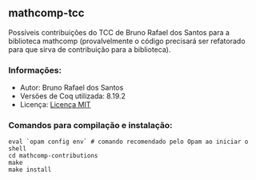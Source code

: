 ## mathcomp-tcc
Possíveis contribuições do TCC de Bruno Rafael dos Santos para a biblioteca mathcomp (provalvelmente o código precisará ser refatorado para que sirva de contribuição para a biblioteca).

### Informações:
- Autor: Bruno Rafael dos Santos
- Versões de Coq utilizada: 8.19.2
- Licença: [Licença MIT](LICENSE)

### Comandos para compilação e instalação:
    
``` shell
eval `opam config env` # comando recomendado pelo Opam ao iniciar o shell
cd mathcomp-contributions
make
make install
```
